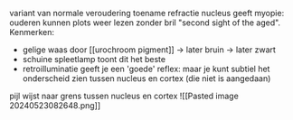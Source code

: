 variant van normale veroudering
toename refractie nucleus
geeft myopie: ouderen kunnen plots weer lezen zonder bril "second sight of the aged".
Kenmerken:
- gelige waas door [[urochroom pigment]] -> later bruin -> later zwart
- schuine spleetlamp toont dit het beste
- retroilluminatie geeft je een 'goede' reflex: maar je kunt subtiel het onderscheid zien tussen nucleus en cortex (die niet is aangedaan)

pijl wijst naar grens tussen nucleus en cortex
![[Pasted image 20240523082648.png]]